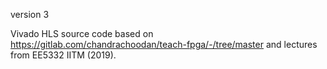 version 3 

Vivado HLS source code based on https://gitlab.com/chandrachoodan/teach-fpga/-/tree/master and lectures from EE5332 IITM (2019).
